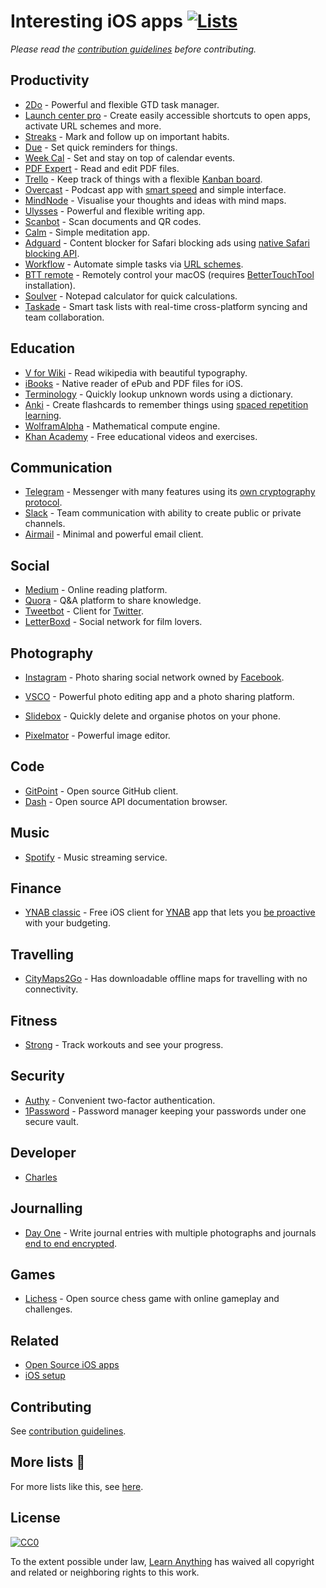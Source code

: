 # Interesting iOS apps [![Lists](https://img.shields.io/badge/More%20Lists-📔-blue.svg)](https://github.com/learn-anything/curated-lists#readme)
*Please read the [contribution guidelines](contributing.md#readme) before contributing.*

## Productivity
- [2Do](https://www.2doapp.com) - Powerful and flexible GTD task manager.
- [Launch center pro](https://contrast.co/launch-center-pro/) - Create easily accessible shortcuts to open apps, activate URL schemes and more.
- [Streaks](https://streaksapp.com) - Mark and follow up on important habits.
- [Due](http://www.dueapp.com/) - Set quick reminders for things.
- [Week Cal](https://itunes.apple.com/us/app/week-calendar/id381059732?mt=8) - Set and stay on top of calendar events.
- [PDF Expert](https://pdfexpert.com/) - Read and edit PDF files.
- [Trello](https://itunes.apple.com/us/app/trello/id461504587?mt=8) - Keep track of things with a flexible [Kanban board](http://www.wikiwand.com/en/Kanban_board).
- [Overcast](https://overcast.fm/) - Podcast app with [smart speed](https://medium.com/@eped/overcasts-smart-speed-vs-real-time-a759549ab48b) and simple interface.
- [MindNode](https://mindnode.com/) - Visualise your thoughts and ideas with mind maps.
- [Ulysses](https://www.ulyssesapp.com/) - Powerful and flexible writing app.
- [Scanbot](https://itunes.apple.com/us/app/scanbot-scanner-app-fax/id834854351?mt=8) - Scan documents and QR codes.
- [Calm](https://itunes.apple.com/us/app/calm-meditation-to-relax-focus-sleep-better/id571800810?mt=8) - Simple meditation app.
- [Adguard](https://itunes.apple.com/us/app/adguard-adblock-and-privacy-protection/id1047223162?mt=8) - Content blocker for Safari blocking ads using [native Safari blocking API](https://developer.apple.com/library/content/documentation/Extensions/Conceptual/ContentBlockingRules/Introduction/Introduction.html).
- [Workflow](https://workflow.is/) - Automate simple tasks via [URL schemes](https://developer.apple.com/library/content/documentation/iPhone/Conceptual/iPhoneOSProgrammingGuide/Inter-AppCommunication/Inter-AppCommunication.html).
- [BTT remote](http://bttremote.com) - Remotely control your macOS (requires [BetterTouchTool](https://www.boastr.net/) installation).
- [Soulver](http://www.acqualia.com/soulver/iphone/) - Notepad calculator for quick calculations.
- [Taskade](https://itunes.apple.com/app/taskade-smart-lists-and-notes/id1264713923) - Smart task lists with real-time cross-platform syncing and team collaboration.

## Education
- [V for Wiki](http://v-for-wiki.com/) - Read wikipedia with beautiful typography.
- [iBooks](https://itunes.apple.com/nl/app/ibooks/id364709193?l=en&mt=8) - Native reader of ePub and PDF files for iOS.
- [Terminology](http://agiletortoise.com/terminology/) - Quickly lookup unknown words using a dictionary.
- [Anki](https://itunes.apple.com/us/app/ankimobile-flashcards/id373493387?mt=8) - Create flashcards to remember things using [spaced repetition learning](http://www.wikiwand.com/en/Spaced_repetition).
- [WolframAlpha](https://itunes.apple.com/us/app/wolframalpha/id334989259?mt=8) - Mathematical compute engine.
- [Khan Academy](https://itunes.apple.com/us/app/khan-academy-you-can-learn-anything/id469863705?mt=8) - Free educational videos and exercises.

## Communication
- [Telegram](https://telegram.org) - Messenger with many features using its [own cryptography protocol](http://telegra.ph/Why-Isnt-Telegram-End-to-End-Encrypted-by-Default-08-14).
- [Slack](https://itunes.apple.com/us/app/slack-business-communication-for-teams/id618783545?mt=8) - Team communication with ability to create public or private channels.
- [Airmail](http://airmailapp.com) - Minimal and powerful email client.

## Social
- [Medium](https://itunes.apple.com/us/app/medium/id828256236?mt=8) - Online reading platform.
- [Quora](https://itunes.apple.com/us/app/quora/id456034437?mt=8) - Q&A platform to share knowledge.
- [Tweetbot](https://tapbots.com/tweetbot/) - Client for [Twitter](https://twitter.com).
- [LetterBoxd](https://itunes.apple.com/us/app/letterboxd-the-social-network-for-film-lovers/id1054271011?mt=8) - Social network for film lovers.

## Photography
- [Instagram](https://itunes.apple.com/us/app/instagram/id389801252?mt=8) - Photo sharing social network owned by [Facebook](http://www.wikiwand.com/en/Facebook).
- [VSCO](https://itunes.apple.com/us/app/vsco/id588013838?mt=8) - Powerful photo editing app and a photo sharing platform.
- [Slidebox](http://slidebox.co/) - Quickly delete and organise photos on your phone.

- [Pixelmator](http://www.pixelmator.com/ios/) - Powerful image editor.

## Code
- [GitPoint](https://github.com/gitpoint/git-point) - Open source GitHub client.
- [Dash](https://kapeli.com/dash_ios) - Open source API documentation browser.

## Music
- [Spotify](https://itunes.apple.com/us/app/spotify-music/id324684580?mt=8) - Music streaming service.

## Finance
- [YNAB classic](https://itunes.apple.com/us/app/ynab-classic/id372076250?mt=8) - Free iOS client for [YNAB](https://www.youneedabudget.com/) app that lets you [be proactive](https://www.youneedabudget.com/method/) with your budgeting.

## Travelling
- [CityMaps2Go](https://itunes.apple.com/us/app/citymaps2go-plan-trips-travel-guide-offline-maps/id408866084?mt=8) - Has downloadable offline maps for travelling with no connectivity.

## Fitness
- [Strong](https://itunes.apple.com/us/app/strong-workout-tracker-gym-log-exercise-journal/id464254577?mt=8) - Track workouts and see your progress.

## Security
- [Authy](https://itunes.apple.com/us/app/authy/id494168017?mt=8) - Convenient two-factor authentication.
- [1Password](https://itunes.apple.com/us/app/1password-password-manager-and-secure-wallet/id568903335?mt=8) - Password manager keeping your passwords under one secure vault.

## Developer
- [Charles](https://itunes.apple.com/app/charles-proxy/id1134218562?mt=8)

## Journalling
- [Day One](http://dayoneapp.com/) - Write journal entries with multiple photographs and journals [end to end encrypted](http://help.dayoneapp.com/day-one-sync/end-to-end-encryption-faq).

## Games
- [Lichess](https://itunes.apple.com/us/app/lichess-online-chess/id968371784?mt=8) - Open source chess game with online gameplay and challenges.

## Related
- [Open Source iOS apps](https://github.com/dkhamsing/open-source-ios-apps#readme)
- [iOS setup](https://github.com/nikitavoloboev/my-ios#readme)

## Contributing
See [contribution guidelines](contributing.md#contribution-guidelines).

## More lists 📝
For more lists like this, see [here](https://github.com/learn-anything/curated-lists#readme).

## License
[![CC0](http://mirrors.creativecommons.org/presskit/buttons/88x31/svg/cc-zero.svg)](https://creativecommons.org/publicdomain/zero/1.0/)

To the extent possible under law, [Learn Anything](https://learn-anything.xyz) has waived all copyright and related or neighboring rights to this work.
